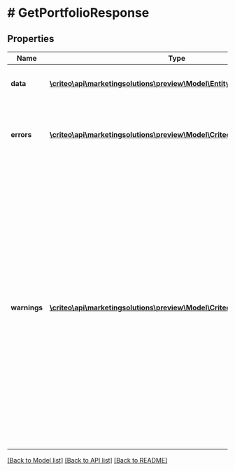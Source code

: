# # GetPortfolioResponse

## Properties

Name | Type | Description | Notes
------------ | ------------- | ------------- | -------------
**data** | [**\criteo\api\marketingsolutions\preview\Model\EntityOfPortfolioMessage[]**](EntityOfPortfolioMessage.md) | The response�s primary data | [optional]
**errors** | [**\criteo\api\marketingsolutions\preview\Model\CriteoApiError[]**](CriteoApiError.md) | Error list returned by the Criteo API  For successful requests it is empty | [optional]
**warnings** | [**\criteo\api\marketingsolutions\preview\Model\CriteoApiWarning[]**](CriteoApiWarning.md) | Warnings list returned by the Criteo API  In some situations the operations are successful but it may be useful to issue warnings to the API consumer.  For example the endpoint, entity or field is deprecated. Warnings are like compiler warnings, they indicate that problems may occur in the future. | [optional]

[[Back to Model list]](../../README.md#models) [[Back to API list]](../../README.md#endpoints) [[Back to README]](../../README.md)
